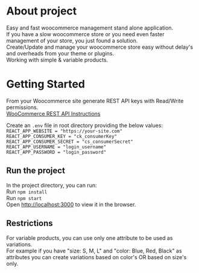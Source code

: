 # About project

Easy and fast woocommerce management stand alone application.\
If you have a slow woocommerce store or you need even faster management of your store, you just found a solution.\
Create/Update and manage your woocommerce store easy without delay's and overheads from your theme or plugins.\
Working with simple & variable products.

# Getting Started

From your Woocommerce site generate REST API keys with Read/Write permissions.\
[WooCommerce REST API Instructions](https://woocommerce.com/document/woocommerce-rest-api/)

Create an `.env` file in root directory providing the below values: \
`REACT_APP_WEBSITE = "https://your-site.com"` \
`REACT_APP_CONSUMER_KEY = "ck_consumerKey"` \
`REACT_APP_CONSUMER_SECRET = "cs_consumerSecret"` \
`REACT_APP_USERNAME = "login_username"` \
`REACT_APP_PASSWORD = "login_password"`

## Run the project

In the project directory, you can run: \
Run `npm install` \
Run `npm start` \
Open [http://localhost:3000](http://localhost:3000) to view it in the browser.

## Restrictions

For variable products, you can use only one attribute to be used as variations.\
For example if you have "size: S, M, L" and "color: Blue, Red, Black" as attributes you can create variations based on color's OR based on size's only.
